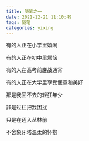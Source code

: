 ```yaml
---
title: 随笔之一
date: 2021-12-21 11:10:49
tags: 随笔
categories: yixing
---
```

有的人正在小学里嬉闹

有的人正在初中里烦恼

有的人在高考前鏖战通宵

有的人正在大学里享受惬意和美好

那是我回不去的轻狂年少

非是过往把我困扰

只是在迈入丛林前

不舍象牙塔温柔的怀抱
